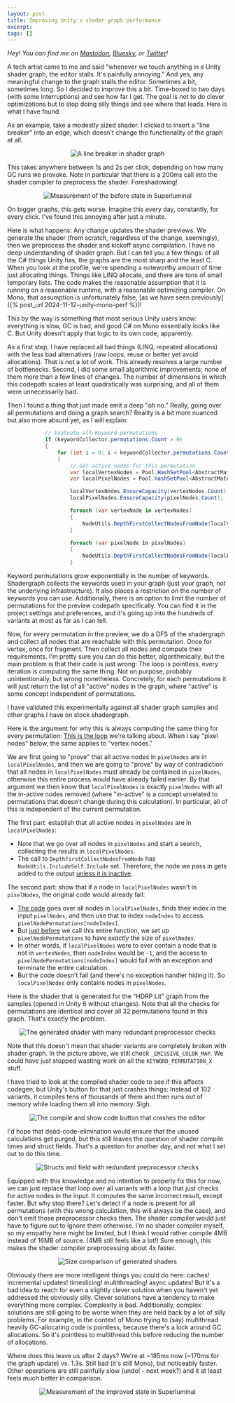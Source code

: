 ```yaml
---
layout: post
title: Improving Unity's shader graph performance
excerpt:
tags: []
---
```


_Hey! You can find me on [Mastodon](https://mastodon.gamedev.place/@sschoener), [Bluesky](https://bsky.app/profile/sschoener.bsky.social), or [Twitter](https://twitter.com/s4schoener)!_

A tech artist came to me and said "whenever we touch anything in a Unity shader graph, the editor stalls. It's painfully annoying." And yes, any meaningful change to the graph stalls the editor. Sometimes a bit, sometimes long. So I decided to improve this a bit. Time-boxed to two days (with some interruptions) and see how far I get. The goal is not to do clever optimizations but to stop doing silly things and see where that leads. Here is what I have found.

As an example, take a modestly sized shader. I clicked to insert a "line breaker" into an edge, which doesn't change the functionality of the graph at all.

<p align="middle">
  <img src="/img/2024-11-17-unity-shader-graph-perf/01-line-breaker.png" alt="A line breaker in shader graph" />
</p>


This takes anywhere between 1s and 2s per click, depending on how many GC runs we provoke. Note in particular that there is a 200ms call into the shader compiler to preprocess the shader. Foreshadowing!

<p align="middle">
  <img src="/img/2024-11-17-unity-shader-graph-perf/02-before.png" alt="Measurement of the before state in Superluminal" />
</p>


On bigger graphs, this gets worse. Imagine this every day, constantly, for every click. I've found this annoying after just a minute.

Here is what happens: Any change updates the shader previews. We generate the shader (from scratch, regardless of the change, seemingly), then we preprocess the shader and kickoff async compilation. I have no deep understanding of shader graph. But I can tell you a few things: of all the C# things Unity has, the graphs are the most sharp and the least C. When you look at the profile, we're spending a noteworthy amount of time just allocating things. Things like LINQ allocate, and there are tons of small temporary lists. The code makes the reasonable assumption that it is running on a reasonable runtime, with a reasonable optimizing compiler. On Mono, that assumption is unfortunately false, [as we have seen previously]({% post_url 2024-11-12-unity-mono-perf %})!

This by the way is something that most serious Unity users know: everything is slow, GC is bad, and good C# on Mono essentially looks like C. But Unity doesn't apply that logic to its own code, apparently.

As a first step, I have replaced all bad things (LINQ, repeated allocations) with the less bad alternatives (raw loops, reuse or better yet avoid allocations). That is not a lot of work. This already resolves a large number of bottlenecks. Second, I did some small algorithmic improvements; none of them more than a few lines of changes. The number of dimensions in which this codepath scales at least quadratically was surprising, and all of them were unnecessarily bad.

Then I found a thing that just made emit a deep "oh no." Really, going over all permutations and doing a graph search? Reality is a bit more nuanced but also more absurd yet, as I will explain:

```csharp
            // Evaluate all Keyword permutations
            if (keywordCollector.permutations.Count > 0)
            {
                for (int i = 0; i < keywordCollector.permutations.Count; i++)
                {
                    // Get active nodes for this permutation
                    var localVertexNodes = Pool.HashSetPool<AbstractMaterialNode>.Get();
                    var localPixelNodes = Pool.HashSetPool<AbstractMaterialNode>.Get();

                    localVertexNodes.EnsureCapacity(vertexNodes.Count);
                    localPixelNodes.EnsureCapacity(pixelNodes.Count);

                    foreach (var vertexNode in vertexNodes)
                    {
                        NodeUtils.DepthFirstCollectNodesFromNode(localVertexNodes, vertexNode, NodeUtils.IncludeSelf.Include, keywordCollector.permutations[i]);
                    }

                    foreach (var pixelNode in pixelNodes)
                    {
                        NodeUtils.DepthFirstCollectNodesFromNode(localPixelNodes, pixelNode, NodeUtils.IncludeSelf.Include, keywordCollector.permutations[i]);
                    }
```

Keyword permutations grow exponentially in the number of keywords. Shadergraph collects the keywords used in your graph (just your graph, not the underlying infrastructure). It also places a restriction on the number of keywords you can use. Additionally, there is an option to limit the number of permutations for the preview codepath specifically. You can find it in the project settings and preferences, and it's going up into the hundreds of variants at most as far as I can tell.

Now, for every permutation in the preview, we do a DFS of the shadergraph and collect all nodes that are reachable with this permutation. Once for vertex, once for fragment. Then collect all nodes and compute their requirements. I'm pretty sure you can do this better, algorithmically, but the main problem is that their code is just wrong: The loop is pointless, every iteration is computing the same thing. Not on purpose, probably unintentionally, but wrong nonetheless. Concretely, for each permutations it will just return the list of all "active" nodes in the graph, where "active" is some concept independent of permutations.

I have validated this experimentally against all shader graph samples and other graphs I have on stock shadergraph.

Here is the argument for why this is always computing the same thing for every permutation: [This is the loop](https://github.com/Unity-Technologies/Graphics/blob/ba62a59864270b82f88d9396878da2926f69b353/Packages/com.unity.shadergraph/Editor/Generation/Processors/GenerationUtils.cs#L502) we're talking about. When I say "pixel nodes" below, the same applies to "vertex nodes."

We are first going to "prove" that all active nodes in `pixelNodes` are in `localPixelNodes`, and then we are going to  "prove" by way of contradiction that all nodes in `localPixelNodes` must already be contained in `pixelNodes`, otherwise this entire process would have already failed earlier. By that argument we then know that `localPixelNodes` is exactly `pixelNodes` with all the in-active nodes removed (where "in-active" is a concept unrelated to permutations that doesn't change during this calculation). In particular, all of this is independent of the current permutation.

The first part: establish that all active nodes in `pixelNodes` are in `localPixelNodes`:
 * Note that we go over all nodes in `pixelNodes` and start a search, collecting the results in `localPixelNodes`.
 * The call to `DepthFirstCollectNodesFromNode` has `NodeUtils.IncludeSelf.Include` set. Therefore, the node we pass in gets added to the output [unless it is inactive](https://github.com/Unity-Technologies/Graphics/blob/ba62a59864270b82f88d9396878da2926f69b353/Packages/com.unity.shadergraph/Editor/Data/Implementation/NodeUtils.cs#L141).

The second part: show that if a node in `localPixelNodes` wasn't in `pixelNodes`, the original code would already fail:
 * [The code](https://github.com/Unity-Technologies/Graphics/blob/ba62a59864270b82f88d9396878da2926f69b353/Packages/com.unity.shadergraph/Editor/Generation/Processors/GenerationUtils.cs#L533) goes over all nodes in `localPixelNodes`, finds their index in the input `pixelNodes`, and then use that to index  `nodeIndex` to access `pixelNodePermutations[nodeIndex]`.
 * But [just before](https://github.com/Unity-Technologies/Graphics/blob/ba62a59864270b82f88d9396878da2926f69b353/Packages/com.unity.shadergraph/Editor/Generation/Processors/Generator.cs#L664) we call this entire function, we set up `pixelNodePermutations` to have _exactly_ the size of `pixelNodes`.
 * In other words, if `localPixelNodes` were to ever contain a node that is not in `vertexNodes`, then `nodeIndex` would be `-1`, and the access to `pixelNodePermutations[nodeIndex]` would fail with an exception and terminate the entire calculation.
 * But the code doesn't fail (and there's no exception handler hiding it). So `localPixelNodes` only contains nodes in `pixelNodes`.

Here is the shader that is generated for the "HDRP Lit" graph from the samples (opened in Unity 6 without changes). Note that all the checks for permutations are identical and cover all 32 permutations found in this graph. That's exactly the problem.
<p align="middle">
  <img src="/img/2024-11-17-unity-shader-graph-perf/03-generated-shader.png" alt="The generated shader with many redundant preprocessor checks" />
</p>

Note that this doesn't mean that shader variants are completely broken with shader graph. In the picture above, we still check `_EMISSIVE_COLOR_MAP`. We could have just stopped wasting work on all the `KEYWORD_PERMUTATION_X` stuff.

I have tried to look at the compiled shader code to see if this affects codegen, but Unity's button for that just crashes things: Instead of 102 variants, it compiles tens of thousands of them and then runs out of memory while loading them all into memory. Sigh.
<p align="middle">
  <img src="/img/2024-11-17-unity-shader-graph-perf/04-button-crash.png" alt="The compile and show code button that crashes the editor" />
</p>

I'd hope that dead-code-elimination would ensure that the unused calculations get purged, but this still leaves the question of shader compile times and struct fields. That's a question for another day, and not what I set out to do this time.

<p align="middle">
  <img src="/img/2024-11-17-unity-shader-graph-perf/05-struct-fields.png" alt="Structs and field with redundant preprocessor checks" />
</p>


Equipped with this knowledge and no intention to properly fix this for now, we can just replace that loop over all variants with a loop that just checks for active nodes in the input. It computes the same incorrect result, except faster. But why stop there? Let's detect if a node is present for all permutations (with this wrong calculation, this will always be the case), and don't emit those preprocessor checks then. The shader compiler would just have to figure out to ignore them otherwise. I'm no shader compiler myself, so my empathy here might be limited, but I think I would rather compile 4MB instead of 16MB of source. (4MB still feels like a lot!) Sure enough, this makes the shader compiler preprocessing about 4x faster.

<p align="middle">
  <img src="/img/2024-11-17-unity-shader-graph-perf/06-shader-sizes.png" alt="Size comparison of generated shaders" />
</p>

Obviously there are more intelligent things you could do here: caches! incremental updates! timeslicing! multithreading! async updates! But it's a bad idea to reach for even a slightly clever solution when you haven't yet addressed the obviously silly. Clever solutions have a tendency to make everything more complex. Complexity is bad. Additionally, complex solutions are still going to be worse when they are held back by a lot of silly problems. For example, in the context of Mono trying to (say) multithread heavily GC-allocating code is pointless, because there's a lock around GC allocations. So it's pointless to multithread this before reducing the number of allocations.

Where does this leave us after 2 days? We're at ~185ms now (~170ms for the graph update) vs. 1.3s. Still bad (it's still Mono), but noticeably faster. Other operations are still painfully slow (undo! - next week?) and it at least feels much better in comparison.

<p align="middle">
  <img src="/img/2024-11-17-unity-shader-graph-perf/07-after.png" alt="Measurement of the improved state in Superluminal" />
</p>
